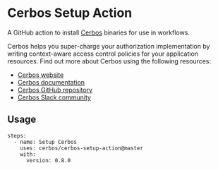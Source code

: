 # Cerbos Setup Action

A GitHub action to install [Cerbos](https://github.com/cerbos/cerbos) binaries for use in workflows.

Cerbos helps you super-charge your authorization implementation by writing context-aware access control policies for your application resources. Find out more about Cerbos using the following resources:

* [Cerbos website](https://cerbos.dev)
* [Cerbos documentation](https://docs.cerbos.dev)
* [Cerbos GitHub repository](https://github.com/cerbos/cerbos)
* [Cerbos Slack community](http://go.cerbos.io/slack)

## Usage

```
steps:
  - name: Setup Cerbos
    uses: cerbos/cerbos-setup-action@master
    with:
      version: 0.8.0
```

